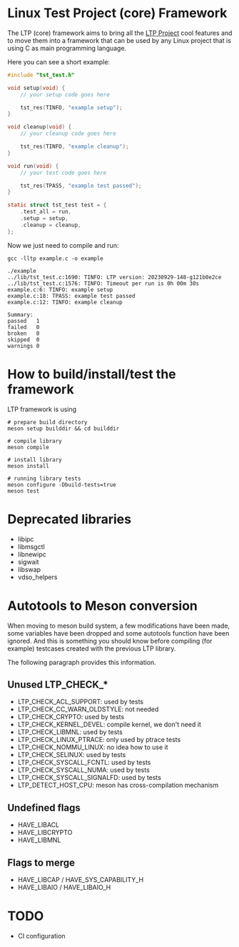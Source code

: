 # Linux Test Project (core) Framework

The LTP (core) framework aims to bring all the [LTP Project] cool features and
to move them into a framework that can be used by any Linux project that is
using C as main programming language.

Here you can see a short example:

```c
#include "tst_test.h"

void setup(void) {
    // your setup code goes here

    tst_res(TINFO, "example setup");
}

void cleanup(void) {
    // your cleanup code goes here

    tst_res(TINFO, "example cleanup");
}

void run(void) {
    // your test code goes here

    tst_res(TPASS, "example test passed");
}

static struct tst_test test = {
    .test_all = run,
    .setup = setup,
    .cleanup = cleanup,
};
```

Now we just need to compile and run:

    gcc -lltp example.c -o example

    ./example
    ../lib/tst_test.c:1690: TINFO: LTP version: 20230929-148-g121b0e2ce
    ../lib/tst_test.c:1576: TINFO: Timeout per run is 0h 00m 30s
    example.c:6: TINFO: example setup
    example.c:18: TPASS: example test passed
    example.c:12: TINFO: example cleanup

    Summary:
    passed   1
    failed   0
    broken   0
    skipped  0
    warnings 0

# How to build/install/test the framework

LTP framework is using 

    # prepare build directory
    meson setup builddir && cd builddir

    # compile library
    meson compile

    # install library
    meson install

    # running library tests
    meson configure -Dbuild-tests=true
    meson test

# Deprecated libraries

- libipc
- libmsgctl
- libnewipc
- sigwait
- libswap
- vdso_helpers

# Autotools to Meson conversion

When moving to meson build system, a few modifications have been made, some
variables have been dropped and some autotools function have been ignored.
And this is something you should know before compiling (for example) testcases
created with the previous LTP library.

The following paragraph provides this information.

## Unused LTP_CHECK_*

- LTP_CHECK_ACL_SUPPORT: used by tests
- LTP_CHECK_CC_WARN_OLDSTYLE: not needed
- LTP_CHECK_CRYPTO: used by tests
- LTP_CHECK_KERNEL_DEVEL: compile kernel, we don't need it
- LTP_CHECK_LIBMNL: used by tests
- LTP_CHECK_LINUX_PTRACE: only used by ptrace tests
- LTP_CHECK_NOMMU_LINUX: no idea how to use it
- LTP_CHECK_SELINUX: used by tests
- LTP_CHECK_SYSCALL_FCNTL: used by tests
- LTP_CHECK_SYSCALL_NUMA: used by tests
- LTP_CHECK_SYSCALL_SIGNALFD: used by tests
- LTP_DETECT_HOST_CPU: meson has cross-compilation mechanism

## Undefined flags

- HAVE_LIBACL
- HAVE_LIBCRYPTO
- HAVE_LIBMNL

## Flags to merge

- HAVE_LIBCAP / HAVE_SYS_CAPABILITY_H
- HAVE_LIBAIO / HAVE_LIBAIO_H

# TODO

- CI configuration

[LTP Project]: https://github.com/linux-test-project/ltp
